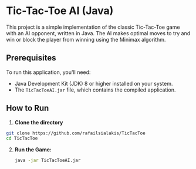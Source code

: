 # Tic-Tac-Toe AI (Java)

This project is a simple implementation of the classic Tic-Tac-Toe game with an AI opponent, written in Java. The AI makes optimal moves to try and win or block the player from winning using the Minimax algorithm.

## Prerequisites

To run this application, you'll need:

- Java Development Kit (JDK) 8 or higher installed on your system.
- The `TicTacToeAI.jar` file, which contains the compiled application.

## How to Run

1. **Clone the directory**
  ```bash
  git clone https://github.com/rafailsialakis/TicTacToe
  cd TicTacToe
  ```

2. **Run the Game:**
   ```bash
   java -jar TicTacToeAI.jar
   ```
